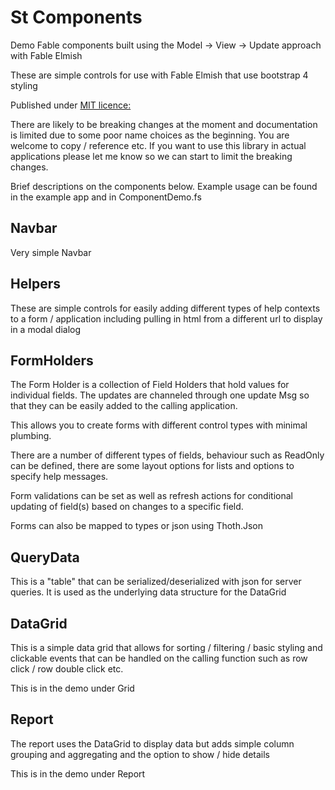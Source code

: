 # St Components

Demo Fable components built using the Model -> View -> Update approach with Fable Elmish

These are simple controls for use with Fable Elmish that use bootstrap 4 styling

Published under [MIT licence:](https://opensource.org/licenses/MIT)

There are likely to be breaking changes at the moment and documentation is limited due to some poor name choices as the beginning. You are welcome to copy / reference etc. If you want to use this library in actual applications please let me know so we can start to limit the breaking changes.

Brief descriptions on the components below. Example usage can be found in the example app and in ComponentDemo.fs

## Navbar
Very simple Navbar

## Helpers
These are simple controls for easily adding different types of help contexts to a form / application including pulling in html from a different url to display in a modal dialog

## FormHolders
The Form Holder is a collection of Field Holders that hold values for individual fields. The updates are channeled through one update Msg so that they can be easily added to the calling application.

This allows you to create forms with different control types with minimal plumbing.

There are a number of different types of fields, behaviour such as ReadOnly can be defined, there are some layout options for lists and options to specify help messages.

Form validations can be set as well as refresh actions for conditional updating of field(s) based on changes to a specific field.

Forms can also be mapped to types or json using Thoth.Json

## QueryData
This is a "table" that can be serialized/deserialized with json for server queries. It is used as the underlying data structure for the DataGrid

## DataGrid
This is a simple data grid that allows for sorting / filtering / basic styling and clickable events that can be handled on the calling function such as row click / row double click etc.

This is in the demo under Grid

## Report
The report uses the DataGrid to display data but adds simple column grouping and aggregating and the option to show / hide details

This is in the demo under Report















